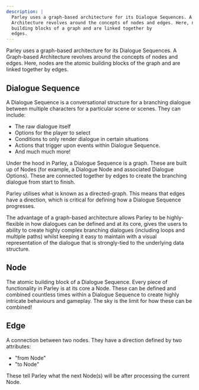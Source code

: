 ```yaml
---
description: |
  Parley uses a graph-based architecture for its Dialogue Sequences. A Graph-based
  Architecture revolves around the concepts of nodes and edges. Here, nodes are the atomic
  building blocks of a graph and are linked together by
  edges.
---
```


Parley uses a graph-based architecture for its Dialogue Sequences. A Graph-based
Architecture revolves around the concepts of nodes and edges. Here, nodes are
the atomic building blocks of the graph and are linked together by edges.

## Dialogue Sequence

A Dialogue Sequence is a conversational structure for a branching dialogue
between multiple characters for a particular scene or scenes. They can include:

- The raw dialogue itself
- Options for the player to select
- Conditions to only render dialogue in certain situations
- Actions that trigger upon events within Dialogue Sequence.
- And much much more!

Under the hood in Parley, a Dialogue Sequence is a graph. These are built up of
Nodes (for example, a Dialogue Node and associated Dialogue Options). These are
connected together by edges to create the branching dialogue from start to
finish.

Parley utilises what is known as a directed-graph. This means that edges have a
direction, which is critical for defining how a Dialogue Sequence progresses.

The advantage of a graph-based architecture allows Parley to be highly-flexible
in how dialogues can be defined and at its core, gives the users to ability to
create highly complex branching dialogues (including loops and multiple paths)
whilst keeping it easy to maintain with a visual representation of the dialogue
that is strongly-tied to the underlying data structure.

## Node

The atomic building block of a Dialogue Sequence. Every piece of functionality
in Parley is at its core a Node. These can be defined and combined countless
times within a Dialogue Sequence to create highly intricate behaviours and
gameplay. The sky is the limit for how these can be combined!

## Edge

A connection between two nodes. They have a direction defined by two attributes:

- "from Node"
- "to Node"

These tell Parley what the next Node(s) will be after processing the current
Node.
